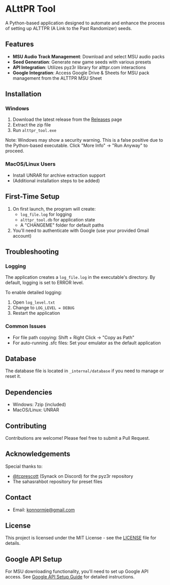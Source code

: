 # ALttPR Tool

A Python-based application designed to automate and enhance the process of setting up ALTTPR (A Link to the Past Randomizer) seeds.

## Features

- **MSU Audio Track Management**: Download and select MSU audio packs
- **Seed Generation**: Generate new game seeds with various presets
- **API Integration**: Utilizes pyz3r library for alttpr.com interactions
- **Google Integration**: Access Google Drive & Sheets for MSU pack management from the ALTTPR MSU Sheet

## Installation

### Windows
1. Download the latest release from the [Releases](https://github.com/KonnorMJE/alttpr_tool_2/releases) page
2. Extract the zip file
3. Run `alttpr_tool.exe`

Note: Windows may show a security warning. This is a false positive due to the Python-based executable. Click "More Info" → "Run Anyway" to proceed.

### MacOS/Linux Users
- Install UNRAR for archive extraction support
- (Additional installation steps to be added)

## First-Time Setup

1. On first launch, the program will create:
   - `log_file.log` for logging
   - `alttpr_tool.db` for application state
   - A "CHANGEME" folder for default paths
2. You'll need to authenticate with Google (use your provided Gmail account)

## Troubleshooting

### Logging
The application creates a `log_file.log` in the executable's directory. By default, logging is set to ERROR level.

To enable detailed logging:
1. Open `log_level.txt`
2. Change to `LOG_LEVEL = DEBUG`
3. Restart the application

### Common Issues
- For file path copying: Shift + Right Click → "Copy as Path"
- For auto-running .sfc files: Set your emulator as the default application

## Database
The database file is located in `_internal/database` if you need to manage or reset it.

## Dependencies
- Windows: 7zip (included)
- MacOS/Linux: UNRAR

## Contributing
Contributions are welcome! Please feel free to submit a Pull Request.

## Acknowledgements
Special thanks to:
- [@tcprescott](https://github.com/tcprescott) (Synack on Discord) for the pyz3r repository
- The sahasrahbot repository for preset files

## Contact
- Email: konnormje@gmail.com

## License
This project is licensed under the MIT License - see the [LICENSE](LICENSE) file for details.

## Google API Setup
For MSU downloading functionality, you'll need to set up Google API access. See [Google API Setup Guide](docs/GOOGLE_SETUP.md) for detailed instructions.